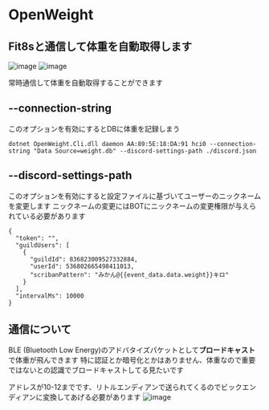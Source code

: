 # OpenWeight

## Fit8sと通信して体重を自動取得します

![image](https://user-images.githubusercontent.com/51302983/230729551-a1a3d8a1-cab8-463c-857e-5709ee2f2aae.png)
![image](https://user-images.githubusercontent.com/51302983/230729561-e2092a33-fbc5-4271-8376-ddeaa2890d9f.png)


常時通信して体重を自動取得することができます

## --connection-string
このオプションを有効にするとDBに体重を記録しまう
```
dotnet OpenWeight.Cli.dll daemon AA:89:5E:18:DA:91 hci0 --connection-string "Data Source=weight.db" --discord-settings-path ./discord.json
```

## --discord-settings-path
このオプションを有効にすると設定ファイルに基づいてユーザーのニックネームを変更します
ニックネームの変更にはBOTにニックネームの変更権限が与えられている必要があります
```
{
  "token": "",
  "guildUsers": [
    {
      "guildId": 836823009527332884,
      "userId": 536802665498411013,
      "scribanPattern": "みかん@{{event_data.data.weight}}キロ"
    }
  ],
  "intervalMs": 10000
}
```

## 

## 通信について
BLE (Bluetooth Low Energy)のアドバタイズパケットとして**ブロードキャスト**で体重が飛んできます
特に認証とか暗号化とかはありません、体重なので重要ではないとの認識でブロードキャストしてる見たいです

アドレスが10-12までです、リトルエンディアンで送られてくるのでビックエンディアンに変換してあげる必要があります
![image](https://user-images.githubusercontent.com/51302983/230730173-fdd0a5df-9a27-46e2-83fa-996afe4f77b8.png)
